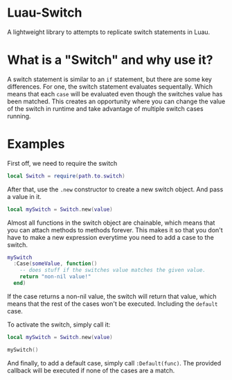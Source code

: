 # Luau-Switch
A lightweight library to attempts to replicate switch statements in Luau.

# What is a "Switch" and why use it? 

A switch statement is similar to an `if` statement, but there are some key differences.
For one, the switch statement evaluates sequentally. Which means that each `case` will be evaluated even though the switches value has been matched.
This creates an opportunity where you can change the value of the switch in runtime and take advantage of multiple switch cases running.

# Examples

First off, we need to require the switch

```lua
local Switch = require(path.to.switch)
```

After that, use the `.new` constructor to create a new switch object.
And pass a value in it.

```lua
local mySwitch = Switch.new(value)
```

Almost all functions in the switch object are chainable, which means that you can attach methods to methods forever.
This makes it so that you don't have to make a new expression everytime you need to add a case to the switch.

```lua
mySwitch
  :Case(someValue, function()
    -- does stuff if the switches value matches the given value.
    return "non-nil value!"
  end)
```

If the case returns a non-nil value, the switch will return that value, which means that the rest of the cases won't be executed. Including the `default` case.

To activate the switch, simply call it:

```lua
local mySwitch = Switch.new(value)

mySwitch()
```

And finally, to add a default case, simply call `:Default(func)`. The provided callback will be executed if none of the cases are a match.
